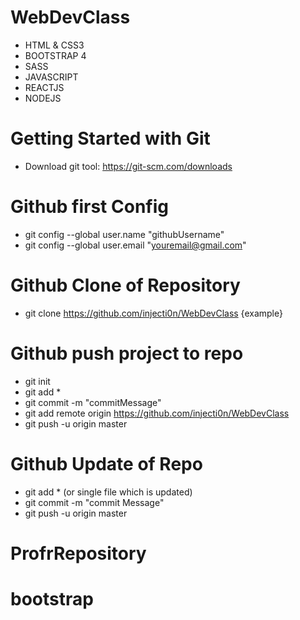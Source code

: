 # WebDevClass

- HTML & CSS3
- BOOTSTRAP 4
- SASS
- JAVASCRIPT
- REACTJS
- NODEJS

# Getting Started with Git
* Download git tool: https://git-scm.com/downloads

# Github first Config
* git config --global user.name "githubUsername"
* git config --global user.email "youremail@gmail.com"

# Github Clone of Repository
* git clone https://github.com/injecti0n/WebDevClass {example}

# Github push project to repo
* git init
* git add *
* git commit -m "commitMessage"
* git add remote origin https://github.com/injecti0n/WebDevClass
* git push -u origin master

# Github Update of Repo
* git add * (or single file which is updated)
* git commit -m "commit Message"
* git push -u origin master
# ProfrRepository
# bootstrap
